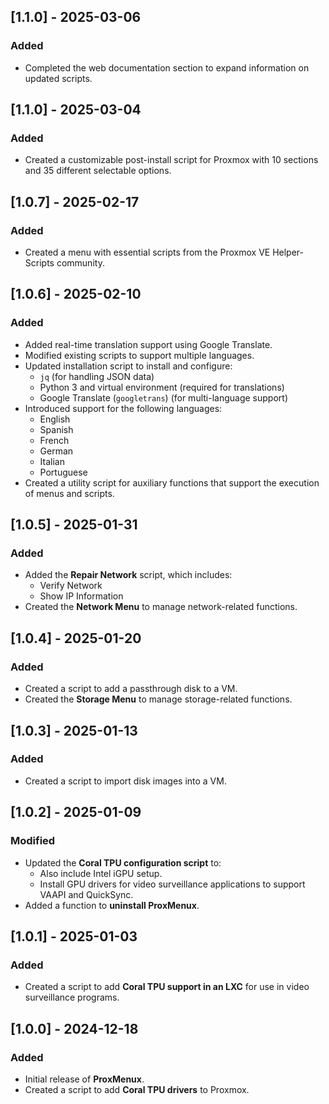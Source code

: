 
## [1.1.0] - 2025-03-06
### Added
- Completed the web documentation section to expand information on updated scripts.

## [1.1.0] - 2025-03-04
### Added
- Created a customizable post-install script for Proxmox with 10 sections and 35 different selectable options.

## [1.0.7] - 2025-02-17
### Added
- Created a menu with essential scripts from the Proxmox VE Helper-Scripts community.

## [1.0.6] - 2025-02-10
### Added
- Added real-time translation support using Google Translate.
- Modified existing scripts to support multiple languages.
- Updated installation script to install and configure:
  - `jq` (for handling JSON data)
  - Python 3 and virtual environment (required for translations)
  - Google Translate (`googletrans`) (for multi-language support)
- Introduced support for the following languages:
  - English
  - Spanish
  - French
  - German
  - Italian
  - Portuguese
- Created a utility script for auxiliary functions that support the execution of menus and scripts.

## [1.0.5] - 2025-01-31
### Added
- Added the **Repair Network** script, which includes:
  - Verify Network
  - Show IP Information
- Created the **Network Menu** to manage network-related functions.

## [1.0.4] - 2025-01-20
### Added
- Created a script to add a passthrough disk to a VM.
- Created the **Storage Menu** to manage storage-related functions.

## [1.0.3] - 2025-01-13
### Added
- Created a script to import disk images into a VM.

## [1.0.2] - 2025-01-09
### Modified
- Updated the **Coral TPU configuration script** to:
  - Also include Intel iGPU setup.
  - Install GPU drivers for video surveillance applications to support VAAPI and QuickSync.
- Added a function to **uninstall ProxMenux**.

## [1.0.1] - 2025-01-03
### Added
- Created a script to add **Coral TPU support in an LXC** for use in video surveillance programs.

## [1.0.0] - 2024-12-18
### Added
- Initial release of **ProxMenux**.
- Created a script to add **Coral TPU drivers** to Proxmox.
